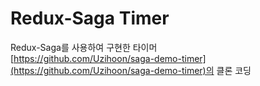 # Redux-Saga Timer
Redux-Saga를 사용하여 구현한 타이머  
[https://github.com/Uzihoon/saga-demo-timer](https://github.com/Uzihoon/saga-demo-timer)의 클론 코딩
